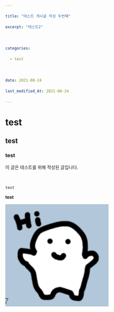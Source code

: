```yaml
---

title: "테스트 게시글 작성 두번째"

excerpt: "테스트2"



categories:

  - test



date: 2021-08-24

last_modified_At: 2021-08-24

---
```




# test

## test

### test



이 글은 테스트를 위해 작성된 글입니다.



<br>



`test`



**test**



<img src="\assets\images\동글쟁이.png" alt="동글쟁이" style="zoom:200%;" />